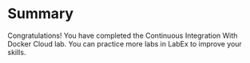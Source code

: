 # Summary

Congratulations! You have completed the Continuous Integration With Docker Cloud lab. You can practice more labs in LabEx to improve your skills.
